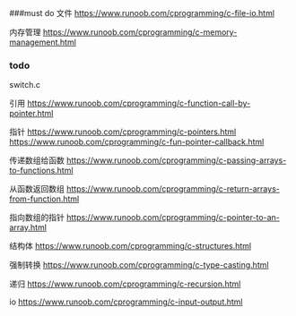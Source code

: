 ###must do
文件
https://www.runoob.com/cprogramming/c-file-io.html

内存管理
https://www.runoob.com/cprogramming/c-memory-management.html


### todo
switch.c

引用
https://www.runoob.com/cprogramming/c-function-call-by-pointer.html

指针
https://www.runoob.com/cprogramming/c-pointers.html
https://www.runoob.com/cprogramming/c-fun-pointer-callback.html

传递数组给函数
https://www.runoob.com/cprogramming/c-passing-arrays-to-functions.html

从函数返回数组
https://www.runoob.com/cprogramming/c-return-arrays-from-function.html

指向数组的指针
https://www.runoob.com/cprogramming/c-pointer-to-an-array.html

结构体
https://www.runoob.com/cprogramming/c-structures.html

强制转换
https://www.runoob.com/cprogramming/c-type-casting.html

递归
https://www.runoob.com/cprogramming/c-recursion.html

io
https://www.runoob.com/cprogramming/c-input-output.html











